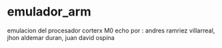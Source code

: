 # emulador_arm
emulacion del procesador corterx M0
echo por :
andres ramriez villarreal,
jhon aldemar duran, 
juan david ospina

